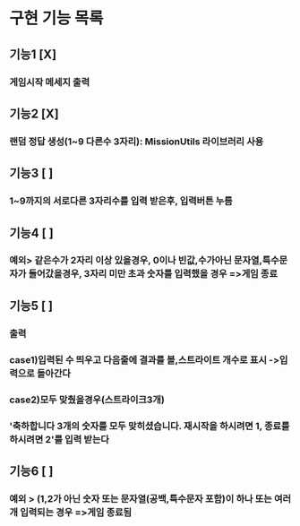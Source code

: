# 구현 기능 목록

## 기능1 [X]

### 게임시작 메세지 출력

## 기능2 [X]

### 랜덤 정답 생성(1~9 다른수 3자리): MissionUtils 라이브러리 사용

## 기능3 [ ]

### 1~9까지의 서로다른 3자리수를 입력 받은후, 입력버튼 누름

## 기능4 [ ]

### 예외> 같은수가 2자리 이상 있을경우, 0이나 빈값,수가아닌 문자열,특수문자가 들어갔을경우, 3자리 미만 초과 숫자를 입력했을 경우 =>게임 종료

## 기능5 [ ]

### 출력

### case1)입력된 수 띄우고 다음줄에 결과를 볼,스트라이트 개수로 표시 ->입력으로 돌아간다

### case2)모두 맞췄을경우(스트라이크3개)

### '축하합니다 3개의 숫자를 모두 맞히셨습니다. 재시작을 하시려면 1, 종료를 하시려면 2'를 입력 받는다

## 기능6 [ ]

### 예외 > (1,2가 아닌 숫자 또는 문자열(공백,특수문자 포함)이 하나 또는 여러개 입력되는 경우 =>게임 종료됨
